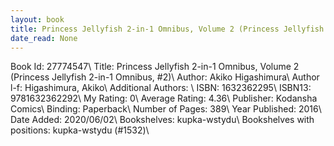 ```yaml
---
layout: book
title: Princess Jellyfish 2-in-1 Omnibus, Volume 2 (Princess Jellyfish 2-in-1 Omnibus,  no. 2)
date_read: None
---
```


Book Id: 27774547\ 
Title: Princess Jellyfish 2-in-1 Omnibus, Volume 2 (Princess Jellyfish 2-in-1 Omnibus, #2)\ 
Author: Akiko Higashimura\ 
Author l-f: Higashimura, Akiko\ 
Additional Authors: \ 
ISBN: 1632362295\ 
ISBN13: 9781632362292\ 
My Rating: 0\ 
Average Rating: 4.36\ 
Publisher: Kodansha Comics\ 
Binding: Paperback\ 
Number of Pages: 389\ 
Year Published: 2016\ 
Date Added: 2020/06/02\ 
Bookshelves: kupka-wstydu\ 
Bookshelves with positions: kupka-wstydu (#1532)\ 

